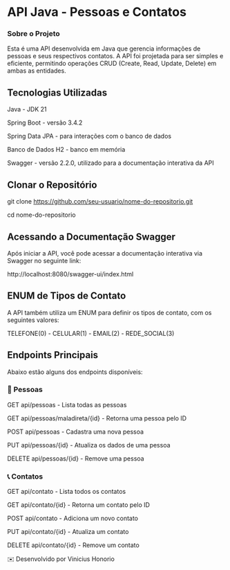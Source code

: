 # API Java - Pessoas e Contatos

### Sobre o Projeto

Esta é uma API desenvolvida em Java que gerencia informações de pessoas e seus respectivos contatos. A API foi projetada para ser simples e eficiente, permitindo operações CRUD (Create, Read, Update, Delete) em ambas as entidades.

## Tecnologias Utilizadas
Java - JDK 21

Spring Boot - versão 3.4.2

Spring Data JPA - para interações com o banco de dados

Banco de Dados H2 - banco em memória

Swagger - versão 2.2.0, utilizado para a documentação interativa da API


## Clonar o Repositório
git clone https://github.com/seu-usuario/nome-do-repositorio.git 

cd nome-do-repositorio

## Acessando a Documentação Swagger
Após iniciar a API, você pode acessar a documentação interativa via Swagger no seguinte link:

http://localhost:8080/swagger-ui/index.html

## ENUM de Tipos de Contato
A API também utiliza um ENUM para definir os tipos de contato, com os seguintes valores:

TELEFONE(0) - CELULAR(1) - EMAIL(2) - REDE_SOCIAL(3)

## Endpoints Principais
Abaixo estão alguns dos endpoints disponíveis:

### 📌 Pessoas
GET api/pessoas - Lista todas as pessoas

GET api/pessoas/maladireta/{id} - Retorna uma pessoa pelo ID

POST api/pessoas - Cadastra uma nova pessoa

PUT api/pessoas/{id} - Atualiza os dados de uma pessoa

DELETE api/pessoas/{id} - Remove uma pessoa


### 📞 Contatos
GET api/contato - Lista todos os contatos

GET api/contato/{id} - Retorna um contato pelo ID

POST api/contato - Adiciona um novo contato

PUT api/contato/{id} - Atualiza um contato

DELETE api/contato/{id} - Remove um contato

✉️ Desenvolvido por Vinicius Honorio
